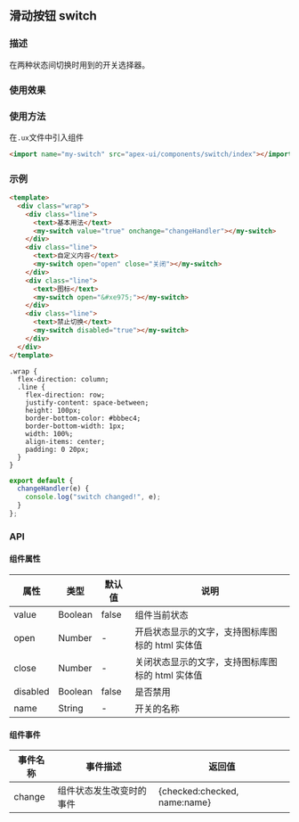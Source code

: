 ## 滑动按钮 switch

### 描述

在两种状态间切换时用到的开关选择器。

### 使用效果

<preview page="switch"/>

### 使用方法

在`.ux`文件中引入组件

```html
<import name="my-switch" src="apex-ui/components/switch/index"></import>
```

### 示例

```html
<template>
  <div class="wrap">
    <div class="line">
      <text>基本用法</text>
      <my-switch value="true" onchange="changeHandler"></my-switch>
    </div>
    <div class="line">
      <text>自定义内容</text>
      <my-switch open="open" close="关闭"></my-switch>
    </div>
    <div class="line">
      <text>图标</text>
      <my-switch open="&#xe975;"></my-switch>
    </div>
    <div class="line">
      <text>禁止切换</text>
      <my-switch disabled="true"></my-switch>
    </div>
  </div>
</template>
```

```less
.wrap {
  flex-direction: column;
  .line {
    flex-direction: row;
    justify-content: space-between;
    height: 100px;
    border-bottom-color: #bbbec4;
    border-bottom-width: 1px;
    width: 100%;
    align-items: center;
    padding: 0 20px;
  }
}
```

```javascript
export default {
  changeHandler(e) {
    console.log("switch changed!", e);
  }
};
```

### API

#### 组件属性

| 属性     | 类型    | 默认值 | 说明                                             |
| -------- | ------- | ------ | ------------------------------------------------ |
| value    | Boolean | false  | 组件当前状态                                     |
| open     | Number  | -      | 开启状态显示的文字，支持图标库图标的 html 实体值 |
| close    | Number  | -      | 关闭状态显示的文字，支持图标库图标的 html 实体值 |
| disabled | Boolean | false  | 是否禁用                                         |
| name     | String  | -      | 开关的名称                                       |

#### 组件事件

| 事件名称 | 事件描述                 | 返回值                       |
| -------- | ------------------------ | ---------------------------- |
| change   | 组件状态发生改变时的事件 | {checked:checked, name:name} |
